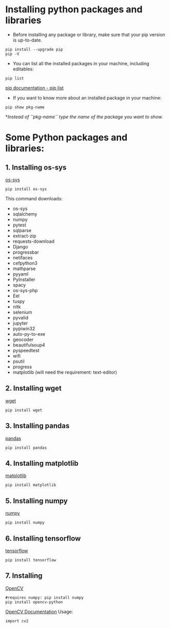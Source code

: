 # Installing python packages and libraries

- Before installing any package or library, make sure that your pip version is up-to-date. 

```
pip install --upgrade pip
pip -V
```

- You can list all the installed packages in your machine, including editables: 

```
pip list
```
[pip documentation - pip list](https://pip.pypa.io/en/stable/reference/pip_list/)

- If you want to know more about an installed package in your machine:

```
pip show pkg-name
```

*_Instead of ´´´pkg-name´´´ type the name of the package you want to show._

# Some Python packages and libraries:

## 1. Installing os-sys
[os-sys](https://pypi.org/project/os-sys/)

```
pip install os-sys
```
This command downloads:
- os-sys
- sqlalchemy
- numpy
- pytest
- sqlparse
- extract-zip
- requests-download
- Django
- progressbar
- netifaces
- cefpython3
- mathparse
- pyyaml
- PyInstaller
- spacy
- os-sys-php
- Eel
- tuspy
- nltk
- selenium
- pyvalid
- jupyter
- pypiwin32
- auto-py-to-exe
- geocoder
- beautifulsoup4
- pyspeedtest
- wifi
- psutil
- progress
- matplotlib (will need the requirement: text-editor)

## 2. Installing wget
[wget](https://pypi.org/project/wget/)

```
pip install wget
```


## 3. Installing pandas
[pandas](https://pypi.org/project/pandas/)

```
pip install pandas
```


## 4. Installing matplotlib
[matplotlib](https://pypi.org/project/matplotlib/)

```
pip install matplotlib
```

## 5. Installing numpy
[numpy](https://pypi.org/project/numpy/)

```
pip install numpy
```


## 6. Installing tensorflow
[tensorflow](https://pypi.org/project/tensorflow/)

```
pip install tensorflow
```

## 7. Installing 
[OpenCV](https://pypi.org/project/mtcnn-opencv/)

```
#requires numpy: pip install numpy
pip install opencv-python
```
[OpenCV Documentation](https://docs.opencv.org/master/)
Usage:
```
import cv2
```
